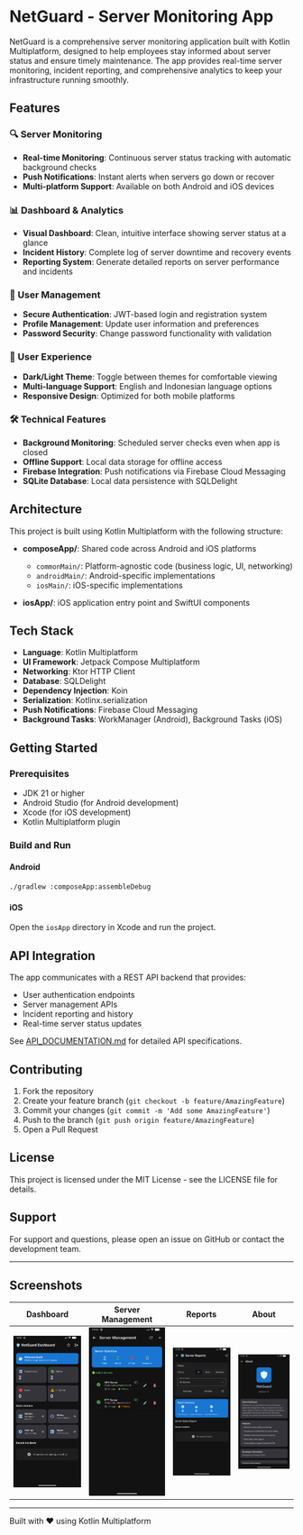 # NetGuard - Server Monitoring App

NetGuard is a comprehensive server monitoring application built with Kotlin Multiplatform, designed to help employees stay informed about server status and ensure timely maintenance. The app provides real-time server monitoring, incident reporting, and comprehensive analytics to keep your infrastructure running smoothly.

## Features

### 🔍 Server Monitoring

- **Real-time Monitoring**: Continuous server status tracking with automatic background checks
- **Push Notifications**: Instant alerts when servers go down or recover
- **Multi-platform Support**: Available on both Android and iOS devices

### 📊 Dashboard & Analytics

- **Visual Dashboard**: Clean, intuitive interface showing server status at a glance
- **Incident History**: Complete log of server downtime and recovery events
- **Reporting System**: Generate detailed reports on server performance and incidents

### 👥 User Management

- **Secure Authentication**: JWT-based login and registration system
- **Profile Management**: Update user information and preferences
- **Password Security**: Change password functionality with validation

### 🎨 User Experience

- **Dark/Light Theme**: Toggle between themes for comfortable viewing
- **Multi-language Support**: English and Indonesian language options
- **Responsive Design**: Optimized for both mobile platforms

### 🛠️ Technical Features

- **Background Monitoring**: Scheduled server checks even when app is closed
- **Offline Support**: Local data storage for offline access
- **Firebase Integration**: Push notifications via Firebase Cloud Messaging
- **SQLite Database**: Local data persistence with SQLDelight

## Architecture

This project is built using Kotlin Multiplatform with the following structure:

- **composeApp/**: Shared code across Android and iOS platforms

  - `commonMain/`: Platform-agnostic code (business logic, UI, networking)
  - `androidMain/`: Android-specific implementations
  - `iosMain/`: iOS-specific implementations

- **iosApp/**: iOS application entry point and SwiftUI components

## Tech Stack

- **Language**: Kotlin Multiplatform
- **UI Framework**: Jetpack Compose Multiplatform
- **Networking**: Ktor HTTP Client
- **Database**: SQLDelight
- **Dependency Injection**: Koin
- **Serialization**: Kotlinx.serialization
- **Push Notifications**: Firebase Cloud Messaging
- **Background Tasks**: WorkManager (Android), Background Tasks (iOS)

## Getting Started

### Prerequisites

- JDK 21 or higher
- Android Studio (for Android development)
- Xcode (for iOS development)
- Kotlin Multiplatform plugin

### Build and Run

#### Android

```bash
./gradlew :composeApp:assembleDebug
```

#### iOS

Open the `iosApp` directory in Xcode and run the project.

## API Integration

The app communicates with a REST API backend that provides:

- User authentication endpoints
- Server management APIs
- Incident reporting and history
- Real-time server status updates

See [API_DOCUMENTATION.md](./API_DOCUMENTATION.md) for detailed API specifications.

## Contributing

1. Fork the repository
2. Create your feature branch (`git checkout -b feature/AmazingFeature`)
3. Commit your changes (`git commit -m 'Add some AmazingFeature'`)
4. Push to the branch (`git push origin feature/AmazingFeature`)
5. Open a Pull Request

## License

This project is licensed under the MIT License - see the LICENSE file for details.

## Support

For support and questions, please open an issue on GitHub or contact the development team.

---

## Screenshots

| Dashboard | Server Management | Reports | About |
|-----------|-------------------|---------|-------|
| ![Dashboard](docs/dashbooard.png) | ![Server Management](docs/servers.png) | ![Reports](docs/report.png) | ![About](docs/about.png) |

---

Built with ❤️ using Kotlin Multiplatform
